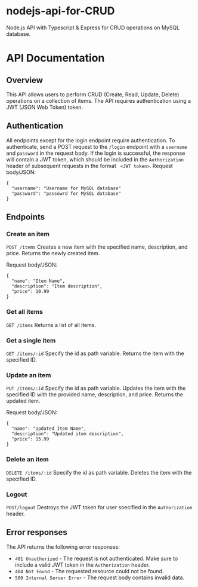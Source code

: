 # nodejs-api-for-CRUD
Node.js API with Typescript &amp; Express for CRUD operations on MySQL database.


# API Documentation

## Overview
This API allows users to perform CRUD (Create, Read, Update, Delete) operations on a collection of items. The API requires authentication using a JWT (JSON Web Token) token.

## Authentication
All endpoints except for the login endpoint require authentication.
To authenticate, send a POST request to the `/login` endpoint with a `username` and `password` in the request body. If the login is successful, the response will contain a JWT token, which should be included in the `Authorization` header of subsequent requests in the format ` <JWT token>`. 
Request body/JSON:
```
{
  "username": "Username for MySQL database"
  "password": "passowrd for MySQL database"
}
```
## Endpoints
### Create an item 
`POST /items`
Creates a new item with the specified name, description, and price. Returns the newly created item.

Request body/JSON:
```
{
  "name": "Item Name",
  "description": "Item description",
  "price": 10.99
}
```

### Get all items
`GET /items`
Returns a list of all items.

### Get a single item
`GET /items/:id`
Specify the id as path variable.
Returns the item with the specified ID.

### Update an item
`PUT /items/:id`
Specify the id as path variable.
Updates the item with the specified ID with the provided name, description, and price. Returns the updated item.

Request body/JSON:
```
{
  "name": "Updated Item Name",
  "description": "Updated item description",
  "price": 15.99
}
```

### Delete an item
`DELETE /items/:id`
Specify the id as path variable.
Deletes the item with the specified ID.

### Logout
`POST/logout`
Destroys the JWT token for user soecified in the `Authorization` header.

## Error responses
The API returns the following error responses:

* `401 Unauthorized` - The request is not authenticated. Make sure to include a valid JWT token in the `Authorization` header.
* `404 Not Found` - The requested resource could not be found.
* `500 Internal Server Error` - The request body contains invalid data.

